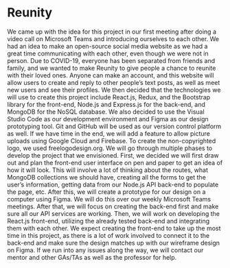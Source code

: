 # Reunity

  We came up with the idea for this project in our first meeting after doing a video call on Microsoft Teams and introducing ourselves to each other. We had an idea to make an open-source social media website as we had a great time communicating with each other, even though we were not in person. Due to COVID-19, everyone has been separated from friends and family, and we wanted to make Reunity to give people a chance to reunite with their loved ones. Anyone can make an account, and this website will allow users to create and reply to other people’s text posts, as well as meet new users and see their profiles.
  We then decided that the technologies we will use to create this project include React.js, Redux, and the Bootstrap library for the front-end, Node.js and Express.js for the back-end, and MongoDB for the NoSQL database. We also decided to use the Visual Studio Code as our development environment and Figma as our design prototyping tool. Git and GitHub will be used as our version control platform as well. If we have time in the end, we will add a feature to allow picture uploads using Google Cloud and Firebase.
  To create the non-copyrighted logo, we used freelogodesign.org. We will go through multiple phases to develop the project that we envisioned. First, we decided we will first draw out and plan the front-end user interface on pen and paper to get an idea of how it will look. This will involve a lot of thinking about the routes, what MongoDB collections we should have, creating all the forms to get the user’s information, getting data from our Node.js API back-end to populate the page, etc. After this, we will create a prototype for our design on a computer using Figma. We will do this over our weekly Microsoft Teams meetings. 
  After that, we will focus on creating the back-end first and make sure all our API services are working. Then, we will work on developing the React.js front-end, utilizing the already tested back-end and integrating them with each other. We expect creating the front-end to take up the most time in this project, as there is a lot of work involved to connect it to the back-end and make sure the design matches up with our wireframe design on Figma. If we run into any issues along the way, we will contact our mentor and other GAs/TAs as well as the professor for help.
